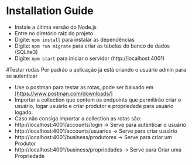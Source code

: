 # Installation Guide

- Instale a última versão do Node.js
- Entre no diretório raiz do projeto
- Digite: `npm install` para instalar as dependências
- Digite: `npm run migrate` para criar as tabelas do banco de dados (SQLite3)
- Digite: `npm start` para iniciar o servidor (http://localhost:4001)


#Testar rodas
Por padrão a aplicação já está criando o usuário admin para se autenticar 
- Use o postman para testar  as rotas, pode ser baixado em [https://www.postman.com/downloads/]
- Importar a collection que contem os endpoints que permitirão criar o usuário, logar usuário e criar produtor e propriedade para usuário logado.
- Caso não consiga importar a collection as rotas são:
- http://localhost:4001/accounts/login -> Serve para autenticar o usuário
- http://localhost:4001/accounts/usuarios -> Serve para criar usuário
- http://localhost:4001/business/produtores -> Serve para criar um Produtor 
- http://localhost:4001/business/propriedades -> Serve para Criar uma Propriedade
